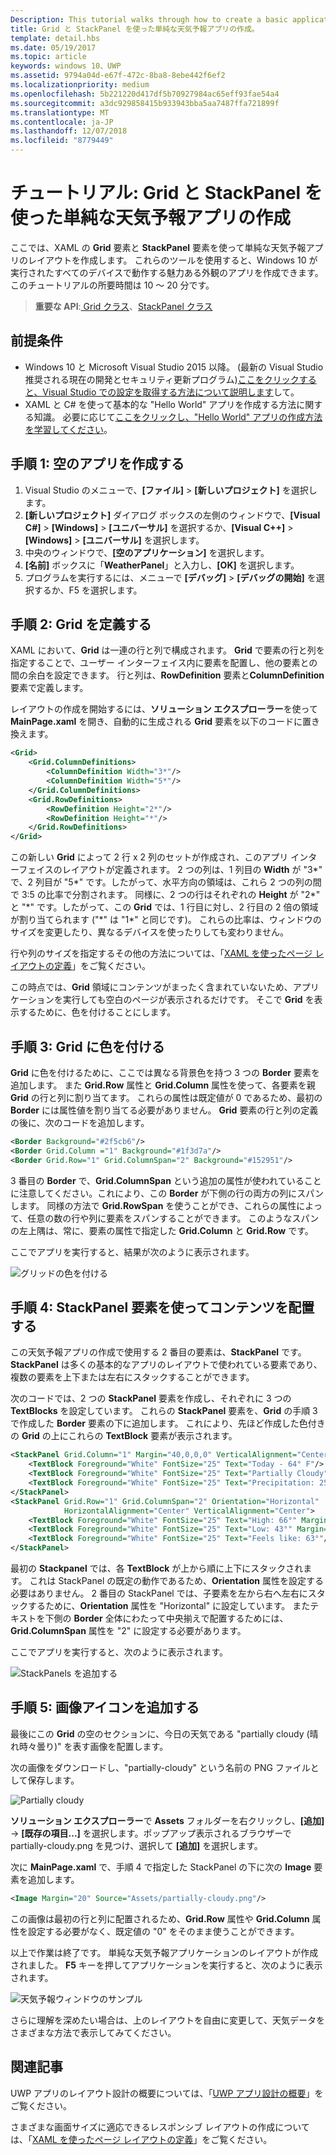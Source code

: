 ```yaml
---
Description: This tutorial walks through how to create a basic application user interface. It explains and demonstrates the use of Grid and StackPanel, two of the most common XAML elements.
title: Grid と StackPanel を使った単純な天気予報アプリの作成。
template: detail.hbs
ms.date: 05/19/2017
ms.topic: article
keywords: windows 10、UWP
ms.assetid: 9794a04d-e67f-472c-8ba8-8ebe442f6ef2
ms.localizationpriority: medium
ms.openlocfilehash: 5b221220d417df5b70927984ac65eff93fae54a4
ms.sourcegitcommit: a3dc929858415b933943bba5aa7487ffa721899f
ms.translationtype: MT
ms.contentlocale: ja-JP
ms.lasthandoff: 12/07/2018
ms.locfileid: "8779449"
---
```

# <a name="tutorial-use-grid-and-stackpanel-to-create-a-simple-weather-app"></a>チュートリアル: Grid と StackPanel を使った単純な天気予報アプリの作成

ここでは、XAML の **Grid** 要素と **StackPanel** 要素を使って単純な天気予報アプリのレイアウトを作成します。 これらのツールを使用すると、Windows 10 が実行されたすべてのデバイスで動作する魅力ある外観のアプリを作成できます。 このチュートリアルの所要時間は 10 ～ 20 分です。

> **重要な API**:[ Grid クラス](https://docs.microsoft.com/en-us/uwp/api/windows.ui.xaml.controls.grid)、[StackPanel クラス](https://docs.microsoft.com/en-us/uwp/api/windows.ui.xaml.controls.stackpanel)

## <a name="prerequisites"></a>前提条件
- Windows 10 と Microsoft Visual Studio 2015 以降。 (最新の Visual Studio 推奨される現在の開発とセキュリティ更新プログラム)[ここをクリックすると、Visual Studio での設定を取得する方法について説明します](../../get-started/get-set-up.md)して。
- XAML と C# を使って基本的な "Hello World" アプリを作成する方法に関する知識。 必要に応じて[ここをクリックし、"Hello World" アプリの作成方法を学習してください](https://msdn.microsoft.com/windows/uwp/get-started/create-a-hello-world-app-xaml-universal)。

## <a name="step-1-create-a-blank-app"></a>手順 1: 空のアプリを作成する
1. Visual Studio のメニューで、**[ファイル]** > **[新しいプロジェクト]** を選択します。
2. **[新しいプロジェクト]** ダイアログ ボックスの左側のウィンドウで、**[Visual C#]** > **[Windows]** > **[ユニバーサル]** を選択するか、**[Visual C++]** > **[Windows]** > **[ユニバーサル]** を選択します。
3. 中央のウィンドウで、**[空のアプリケーション]** を選択します。
4. **[名前]** ボックスに「**WeatherPanel**」と入力し、**[OK]** を選択します。
5. プログラムを実行するには、メニューで **[デバッグ]** > **[デバッグの開始]** を選択するか、F5 を選択します。

## <a name="step-2-define-a-grid"></a>手順 2: Grid を定義する
XAML において、**Grid** は一連の行と列で構成されます。 **Grid** で要素の行と列を指定することで、ユーザー インターフェイス内に要素を配置し、他の要素との間の余白を設定できます。 行と列は、**RowDefinition** 要素と**ColumnDefinition** 要素で定義します。

レイアウトの作成を開始するには、**ソリューション エクスプローラー**を使って **MainPage.xaml** を開き、自動的に生成される **Grid** 要素を以下のコードに置き換えます。

```xml
<Grid>
    <Grid.ColumnDefinitions>
        <ColumnDefinition Width="3*"/>
        <ColumnDefinition Width="5*"/>
    </Grid.ColumnDefinitions>
    <Grid.RowDefinitions>
        <RowDefinition Height="2*"/>
        <RowDefinition Height="*"/>
    </Grid.RowDefinitions>
</Grid>
```

この新しい **Grid** によって 2 行 x 2 列のセットが作成され、このアプリ インターフェイスのレイアウトが定義されます。 2 つの列は、1 列目の **Width** が "3\*" で、2 列目が "5\*" です。したがって、水平方向の領域は、これら 2 つの列の間で 3:5 の比率で分割されます。 同様に、2 つの行はそれぞれの **Height** が "2\*" と "\*" です。したがって、この **Grid** では、1 行目に対し、2 行目の 2 倍の領域が割り当てられます ("\*" は "1\*" と同じです)。 これらの比率は、ウィンドウのサイズを変更したり、異なるデバイスを使ったりしても変わりません。

行や列のサイズを指定するその他の方法については、「[XAML を使ったページ レイアウトの定義](https://msdn.microsoft.com/windows/uwp/layout/layouts-with-xaml#layout-properties)」をご覧ください。

この時点では、**Grid** 領域にコンテンツがまったく含まれていないため、アプリケーションを実行しても空白のページが表示されるだけです。 そこで **Grid** を表示するために、色を付けることにします。

## <a name="step-3-color-the-grid"></a>手順 3: Grid に色を付ける
**Grid** に色を付けるために、ここでは異なる背景色を持つ 3 つの **Border** 要素を追加します。 また **Grid.Row** 属性と **Grid.Column** 属性を使って、各要素を親 **Grid** の行と列に割り当てます。 これらの属性は既定値が 0 であるため、最初の **Border** には属性値を割り当てる必要がありません。 **Grid** 要素の行と列の定義の後に、次のコードを追加します。

```xml
<Border Background="#2f5cb6"/>
<Border Grid.Column ="1" Background="#1f3d7a"/>
<Border Grid.Row="1" Grid.ColumnSpan="2" Background="#152951"/>
```

3 番目の **Border** で、**Grid.ColumnSpan** という追加の属性が使われていることに注意してください。これにより、この **Border** が下側の行の両方の列にスパンします。 同様の方法で **Grid.RowSpan** を使うことができ、これらの属性によって、任意の数の行や列に要素をスパンすることができます。 このようなスパンの左上隅は、常に、要素の属性で指定した **Grid.Column** と **Grid.Row** です。

ここでアプリを実行すると、結果が次のように表示されます。

![グリッドの色を付ける](images/grid-weather-1.png)

## <a name="step-4-organize-content-by-using-stackpanel-elements"></a>手順 4: StackPanel 要素を使ってコンテンツを配置する
この天気予報アプリの作成で使用する 2 番目の要素は、**StackPanel** です。 **StackPanel** は多くの基本的なアプリのレイアウトで使われている要素であり、複数の要素を上下または左右にスタックすることができます。

次のコードでは、2 つの **StackPanel** 要素を作成し、それぞれに 3 つの**TextBlocks** を設定しています。 これらの **StackPanel** 要素を、**Grid** の手順 3 で作成した **Border** 要素の下に追加します。 これにより、先ほど作成した色付きの **Grid** の上にこれらの **TextBlock** 要素が表示されます。

```xml
<StackPanel Grid.Column="1" Margin="40,0,0,0" VerticalAlignment="Center">
    <TextBlock Foreground="White" FontSize="25" Text="Today - 64° F"/>
    <TextBlock Foreground="White" FontSize="25" Text="Partially Cloudy"/>
    <TextBlock Foreground="White" FontSize="25" Text="Precipitation: 25%"/>
</StackPanel>
<StackPanel Grid.Row="1" Grid.ColumnSpan="2" Orientation="Horizontal"
            HorizontalAlignment="Center" VerticalAlignment="Center">
    <TextBlock Foreground="White" FontSize="25" Text="High: 66°" Margin="0,0,20,0"/>
    <TextBlock Foreground="White" FontSize="25" Text="Low: 43°" Margin="0,0,20,0"/>
    <TextBlock Foreground="White" FontSize="25" Text="Feels like: 63°"/>
</StackPanel>
```

最初の **Stackpanel** では、各 **TextBlock** が上から順に上下にスタックされます。 これは StackPanel の既定の動作であるため、**Orientation** 属性を設定する必要はありません。 2 番目の StackPanel では、子要素を左から右へ左右にスタックするために、**Orientation** 属性を "Horizontal" に設定しています。 またテキストを下側の **Border** 全体にわたって中央揃えで配置するためには、**Grid.ColumnSpan** 属性を "2" に設定する必要があります。

ここでアプリを実行すると、次のように表示されます。

![StackPanels を追加する](images/grid-weather-2.png)

## <a name="step-5-add-an-image-icon"></a>手順 5: 画像アイコンを追加する

最後にこの **Grid** の空のセクションに、今日の天気である "partially cloudy (晴れ時々曇り)" を表す画像を配置します。

次の画像をダウンロードし、"partially-cloudy" という名前の PNG ファイルとして保存します。

![Partially cloudy](images/partially-cloudy.PNG)

**ソリューション エクスプローラー**で **Assets** フォルダーを右クリックし、**[追加]** -> **[既存の項目...]** を選択します。ポップアップ表示されるブラウザーで partially-cloudy.png を見つけ、選択して **[追加]** を選択します。

次に **MainPage.xaml** で、手順 4 で指定した StackPanel の下に次の **Image** 要素を追加します。

```xml
<Image Margin="20" Source="Assets/partially-cloudy.png"/>
```

この画像は最初の行と列に配置されるため、**Grid.Row** 属性や **Grid.Column** 属性を設定する必要がなく、既定値の "0" をそのまま使うことができます。

以上で作業は終了です。 単純な天気予報アプリケーションのレイアウトが作成されました。 **F5** キーを押してアプリケーションを実行すると、次のように表示されます。

![天気予報ウィンドウのサンプル](images/grid-weather-3.PNG)

さらに理解を深めたい場合は、上のレイアウトを自由に変更して、天気データをさまざまな方法で表示してみてください。

## <a name="related-articles"></a>関連記事
UWP アプリのレイアウト設計の概要については、「[UWP アプリ設計の概要](https://msdn.microsoft.com/windows/uwp/layout/design-and-ui-intro)」をご覧ください。

さまざまな画面サイズに適応できるレスポンシブ レイアウトの作成については、「[XAML を使ったページ レイアウトの定義](https://msdn.microsoft.com/windows/uwp/layout/layouts-with-xaml)」をご覧ください。
